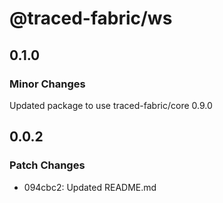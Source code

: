 # @traced-fabric/ws

## 0.1.0

### Minor Changes

Updated package to use traced-fabric/core 0.9.0

## 0.0.2

### Patch Changes

- 094cbc2: Updated README.md
